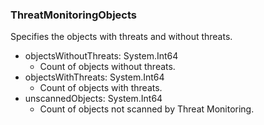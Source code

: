 ### ThreatMonitoringObjects
Specifies the objects with threats and without threats.

- objectsWithoutThreats: System.Int64
  - Count of objects without threats.
- objectsWithThreats: System.Int64
  - Count of objects with threats.
- unscannedObjects: System.Int64
  - Count of objects not scanned by Threat Monitoring.
